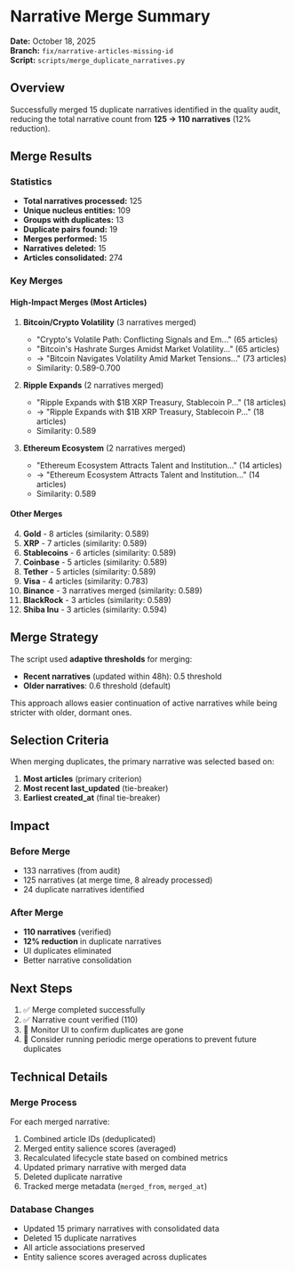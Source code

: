 # Narrative Merge Summary

**Date:** October 18, 2025  
**Branch:** `fix/narrative-articles-missing-id`  
**Script:** `scripts/merge_duplicate_narratives.py`

## Overview

Successfully merged 15 duplicate narratives identified in the quality audit, reducing the total narrative count from **125 → 110 narratives** (12% reduction).

## Merge Results

### Statistics
- **Total narratives processed:** 125
- **Unique nucleus entities:** 109
- **Groups with duplicates:** 13
- **Duplicate pairs found:** 19
- **Merges performed:** 15
- **Narratives deleted:** 15
- **Articles consolidated:** 274

### Key Merges

#### High-Impact Merges (Most Articles)
1. **Bitcoin/Crypto Volatility** (3 narratives merged)
   - "Crypto's Volatile Path: Conflicting Signals and Em..." (65 articles)
   - "Bitcoin's Hashrate Surges Amidst Market Volatility..." (65 articles)
   - → "Bitcoin Navigates Volatility Amid Market Tensions..." (73 articles)
   - Similarity: 0.589-0.700

2. **Ripple Expands** (2 narratives merged)
   - "Ripple Expands with $1B XRP Treasury, Stablecoin P..." (18 articles)
   - → "Ripple Expands with $1B XRP Treasury, Stablecoin P..." (18 articles)
   - Similarity: 0.589

3. **Ethereum Ecosystem** (2 narratives merged)
   - "Ethereum Ecosystem Attracts Talent and Institution..." (14 articles)
   - → "Ethereum Ecosystem Attracts Talent and Institution..." (14 articles)
   - Similarity: 0.589

#### Other Merges
4. **Gold** - 8 articles (similarity: 0.589)
5. **XRP** - 7 articles (similarity: 0.589)
6. **Stablecoins** - 6 articles (similarity: 0.589)
7. **Coinbase** - 5 articles (similarity: 0.589)
8. **Tether** - 5 articles (similarity: 0.589)
9. **Visa** - 4 articles (similarity: 0.783)
10. **Binance** - 3 narratives merged (similarity: 0.589)
11. **BlackRock** - 3 articles (similarity: 0.589)
12. **Shiba Inu** - 3 articles (similarity: 0.594)

## Merge Strategy

The script used **adaptive thresholds** for merging:
- **Recent narratives** (updated within 48h): 0.5 threshold
- **Older narratives**: 0.6 threshold (default)

This approach allows easier continuation of active narratives while being stricter with older, dormant ones.

## Selection Criteria

When merging duplicates, the primary narrative was selected based on:
1. **Most articles** (primary criterion)
2. **Most recent last_updated** (tie-breaker)
3. **Earliest created_at** (final tie-breaker)

## Impact

### Before Merge
- 133 narratives (from audit)
- 125 narratives (at merge time, 8 already processed)
- 24 duplicate narratives identified

### After Merge
- **110 narratives** (verified)
- **12% reduction** in duplicate narratives
- UI duplicates eliminated
- Better narrative consolidation

## Next Steps

1. ✅ Merge completed successfully
2. ✅ Narrative count verified (110)
3. 🔄 Monitor UI to confirm duplicates are gone
4. 🔄 Consider running periodic merge operations to prevent future duplicates

## Technical Details

### Merge Process
For each merged narrative:
1. Combined article IDs (deduplicated)
2. Merged entity salience scores (averaged)
3. Recalculated lifecycle state based on combined metrics
4. Updated primary narrative with merged data
5. Deleted duplicate narrative
6. Tracked merge metadata (`merged_from`, `merged_at`)

### Database Changes
- Updated 15 primary narratives with consolidated data
- Deleted 15 duplicate narratives
- All article associations preserved
- Entity salience scores averaged across duplicates
